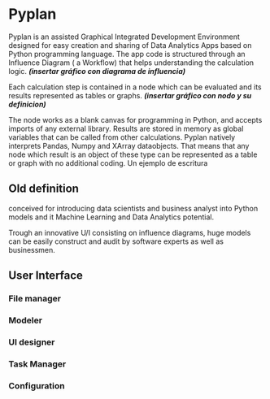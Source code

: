 # Pyplan
Pyplan is an assisted Graphical Integrated Development Environment designed for easy creation and sharing of Data Analytics Apps based on Python programming language.
The app code is structured through an Influence Diagram ( a Workflow) that helps understanding the calculation logic.
***(insertar gráfico con diagrama de influencia)***

Each calculation step is contained in a node which can be evaluated and its results represented as tables or graphs. 
***(insertar gráfico con nodo y su definicion)***

The node works as a blank canvas for programming in Python, and accepts imports of any external library. Results are stored in memory as global variables that can be called from other calculations.
Pyplan natively interprets Pandas, Numpy and XArray dataobjects. That means that any node which result is an object of these type can be represented as a table or graph with no additional coding.
Un ejemplo de escritura

## Old definition
conceived for introducing data scientists and business analyst into Python models and it Machine Learning and Data Analytics potential.

Trough an innovative U/I consisting on influence diagrams, huge models can be easily construct and audit by software experts as well as businessmen.




## User Interface
### File manager
### Modeler
### UI designer
### Task Manager
### Configuration








<!--stackedit_data:
eyJoaXN0b3J5IjpbLTIxMDQ4Mjc3OTUsLTEyNTcxOTgyOTksMT
k2MTI3NjcxOCwtMTM1MTM4MDk3MiwxNDM3MDU2MzgzLDQxOTg0
Mzg3OCwxMDAyNzM1MjI1LC0xNjQwMjI4NDA5LDEyNDEzMjE1OT
AsMTUyMzY2NTU1MywyMDExNjY0NDQxLDEwODUwNzI5OTksLTE2
NjE2NzUyMDcsLTkyOTQ2NDQwOCw0ODk5MjgxNjksLTc3NTg4ND
M2Ml19
-->